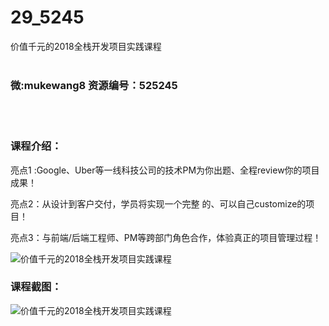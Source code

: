 # 29_5245
价值千元的2018全栈开发项目实践课程
<br/></br>
<h3>微:mukewang8 资源编号：525245</h3>
<br/></br>
<h3>课程介绍：</h3>
<p>亮点1 :Google、Uber等一线科技公司的技术PM为你出题、全程review你的项目成果！</p>
<p>亮点2：从设计到客户交付，学员将实现一个完整 的、可以自己customize的项目！</p>
<p>亮点3：与前端/后端工程师、PM等跨部门角色合作，体验真正的项目管理过程！</p>
<p><img src="https://www.ko996.com/wp-content/uploads/img/2019/06/1-44-300x158.png" alt="价值千元的2018全栈开发项目实践课程"></p>
<h3>课程截图：</h3>
<p><img src="https://www.ko996.com/wp-content/uploads/img/2019/06/2-46.png" alt="价值千元的2018全栈开发项目实践课程"></p>
